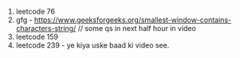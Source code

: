 1. leetcode 76
2. gfg - https://www.geeksforgeeks.org/smallest-window-contains-characters-string/
// some qs in next half hour in video 
3. leetcode 159 
4. leetcode 239 - ye kiya uske baad ki video see.